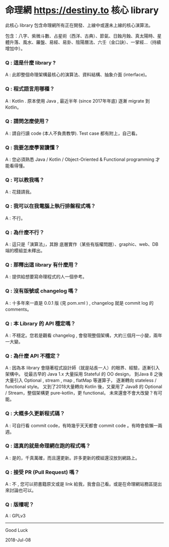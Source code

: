 # 命理網 https://destiny.to 核心 library

此核心 library 包含命理網所有正在開發、上線中或還未上線的核心演算法。

包含：八字、紫微斗數、占星術（西洋、古典）、節氣、日蝕月蝕、真太陽時、星體升落、風水、羅盤、易經、易卦、陰陽曆法、六壬（金口訣）、一掌經...（持續增加中）。

### Q : 這是什麼 library ?
A : 此即整個命理架構最核心的演算法、資料結構、抽象介面 (interface)。

### Q : 程式語言用哪種？
A : Kotlin . 原本使用 Java , 最近半年 (since 2017年年底) 逐漸 migrate 到 Kotlin。

### Q : 請問怎麼使用？
A : 請自行讀 code (本人不負責教學). Test case 都有附上，自己看。

### Q : 我要怎麼學習讀懂？
A : 您必須熟悉 Java / Kotlin / Object-Oriented & Functional programming 才能看得懂。

### Q : 可以教我嗎？
A : 花錢請我。

### Q : 我可以在我電腦上執行排盤程式嗎？
A : 不行。

### Q : 為什麼不行？
A : 這只是「演算法」，其餘 底層實作（某些有版權問題）、graphic、web、DB 端的模組並未釋出。

### Q : 那釋出這 library 有什麼用？
A : 提供給想要寫命理程式的人一個參考。

### Q : 沒有版號或 changelog 嗎？
A : 十多年來一直是 0.0.1 版 (見 pom.xml ) , changelog 就是 commit log 的 comments。

### Q : 本 Library 的 API 穩定嗎？
A : 不穩定。您若是觀看 changelog , 會發現整個架構，大約三個月一小變，兩年一大變。

### Q : 為什麼 API 不穩定？
A : 因為本 library 會隨著程式設計師（就是站長一人）的眼界、經驗，逐漸引入架構中。
從最古早的 Java 1.x 大量採用 Stateful 的 OO design，
到Java 8 之後大量引入 Optional , stream , map , flatMap 等運算子，
逐漸轉向 stateless / functional style。
又到了2018大量轉向 Kotlin 後，又棄用了 Java8 的 Optional / Stream，整個架構更 pure-kotlin，更 functional。
未來還會不會大改變？有可能。

### Q : 大概多久更新程式碼？
A : 可自行看 commit code，有時幾乎天天都會 commit code 。有時會偷懶一兩週。

### Q : 這真的就是命理網在跑的程式嗎？
A : 是的，千真萬確，而且還更新。許多更新的模組還沒放到網路上。

### Q : 接受 PR (Pull Request) 嗎？
A : 不 , 您可以把書籍原文或是 link 給我，我會自己看。或是在命理網站務區提出來討論也可以。

### Q : 版權呢？
A : GPLv3



---------------------------------------
Good Luck

2018-Jul-08